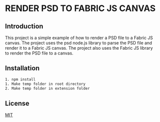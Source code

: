 # RENDER PSD TO FABRIC JS CANVAS


## Introduction
This project is a simple example of how to render a PSD file to a Fabric JS canvas. The project uses the psd node.js library to parse the PSD file and render it to a Fabric JS canvas. The project also uses the Fabric JS library to render the PSD file to a canvas.

## Installation

```bash
1. npm install
1. Make temp folder in root directory
2. Make temp folder in extension folder
```

## License
[MIT](https://choosealicense.com/licenses/mit/)